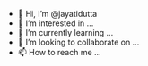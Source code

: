 - 👋 Hi, I’m @jayatidutta
- 👀 I’m interested in ...
- 🌱 I’m currently learning ...
- 💞️ I’m looking to collaborate on ...
- 📫 How to reach me ...

<!---
jayatidutta/jayatidutta is a ✨ special ✨ repository because its `README.md` (this file) appears on your GitHub profile.
You can click the Preview link to take a look at your changes.
--->
